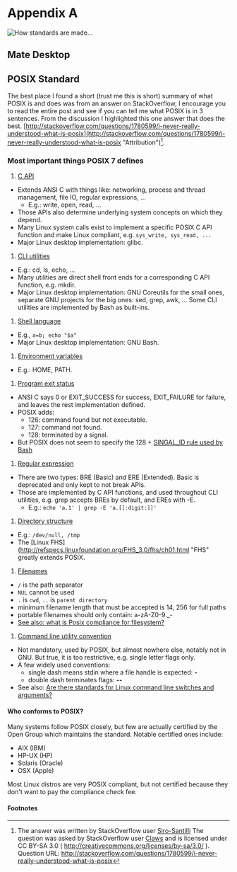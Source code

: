 # Appendix A

![*How standards are made...*](images/Chapter-Header/Appendix-A/standards.png "Git Commit")

## Mate Desktop



## POSIX Standard

The best place I found a short (trust me this is short) summary of what POSIX is and does was from an answer on StackOverflow, I encourage you to read the entire post and see if you can tell me what POSIX is in 3 sentences. From the discussion I highlighted this one answer that does the best. [http://stackoverflow.com/questions/1780599/i-never-really-understood-what-is-posix](http://stackoverflow.com/questions/1780599/i-never-really-understood-what-is-posix "Attribution")[^48].

### Most important things POSIX 7 defines

1) [C API](http://pubs.opengroup.org/onlinepubs/9699919799/functions/contents.html "C API")

* Extends ANSI C with things like: networking, process and thread management, file IO, regular expressions, ...
  * E.g.: write, open, read, ...
* Those APIs also determine underlying system concepts on which they depend.
* Many Linux system calls exist to implement a specific POSIX C API function and make Linux compliant, e.g. ```sys_write, sys_read, ...```
* Major Linux desktop implementation: glibc.

1) [CLI utilities](http://pubs.opengroup.org/onlinepubs/9699919799/utilities/contents.html "CLI utilities")

* E.g.: cd, ls, echo, ...
* Many utilities are direct shell front ends for a corresponding C API function, e.g. mkdir.
* Major Linux desktop implementation: GNU Coreutils for the small ones, separate GNU projects for the big ones: sed, grep, awk, ... Some CLI utilities are implemented by Bash as built-ins.

1) [Shell language](http://pubs.opengroup.org/onlinepubs/9699919799/utilities/V3_chap02.html#tag_18 "Shell language")

* E.g., ```a=b; echo "$a"```
* Major Linux desktop implementation: GNU Bash.

1) [Environment variables](http://pubs.opengroup.org/onlinepubs/9699919799/basedefs/V1_chap08.html#tag_08 "Environment Variables")

* E.g.: HOME, PATH.

1) [Program exit status](http://pubs.opengroup.org/onlinepubs/9699919799/utilities/V3_chap02.html#tag_18_08 "Program Exit Status")

* ANSI C says 0 or EXIT_SUCCESS for success, EXIT_FAILURE for failure, and leaves the rest implementation defined.
* POSIX adds:
  * 126: command found but not executable.
  * 127: command not found.
  * 128: terminated by a signal.
* But POSIX does not seem to specify the 128 + [SINGAL_ID rule used by Bash](http://unix.stackexchange.com/questions/99112/default-exit-code-when-process-is-terminated)

1) [Regular expression](http://pubs.opengroup.org/onlinepubs/9699919799/basedefs/V1_chap09.html#tag_09 "Regular Expressions")

* There are two types: BRE (Basic) and ERE (Extended). Basic is deprecated and only kept to not break APIs.
* Those are implemented by C API functions, and used throughout CLI utilities, e.g. grep accepts BREs by default, and EREs with -E.
  * E.g.: ```echo 'a.1' | grep -E 'a.[[:digit:]]'```

1) [Directory structure](http://pubs.opengroup.org/onlinepubs/9699919799/basedefs/V1_chap10.html#tag_10 "Directory Structure")

* E.g.: ```/dev/null, /tmp```
* The [Linux FHS](http://refspecs.linuxfoundation.org/FHS_3.0/fhs/ch01.html "FHS" greatly extends POSIX.

1) [Filenames](http://pubs.opengroup.org/onlinepubs/9699919799/basedefs/V1_chap03.html#tag_03_267 "Filenames")

* ```/``` is the path separator
* ```NUL``` cannot be used
* ```.``` is ```cwd```, ```..``` is  ```parent directory```
* minimum filename length that must be accepted is 14, 256 for full paths
* portable filenames should only contain: a-zA-Z0-9._-
* [See also: what is Posix compliance for filesystem?](http://stackoverflow.com/questions/18550253/what-is-posix-compliance-for-filesystem)

1) [Command line utility convention](http://pubs.opengroup.org/onlinepubs/9699919799/basedefs/V1_chap12.html "Utility Convention")

* Not mandatory, used by POSIX, but almost nowhere else, notably not in GNU. But true, it is too restrictive, e.g. single letter flags only.
* A few widely used conventions:
  * single dash means stdin where a file handle is expected: __-__
  * double dash terminates flags:  __--__
* See also: [Are there standards for Linux command line switches and arguments?](http://stackoverflow.com/questions/8957222/are-there-standards-for-linux-command-line-switches-and-arguments)

#### Who conforms to POSIX?

Many systems follow POSIX closely, but few are actually certified by the Open Group which maintains the standard. Notable certified ones include:

* AIX (IBM)
* HP-UX (HP)
* Solaris (Oracle)
* OSX (Apple)
  
Most Linux distros are very POSIX compliant, but not certified because they don't want to pay the compliance check fee.

#### Footnotes

[^48]: The answer was written by StackOverflow user [Siro-Santilli](http://stackoverflow.com/users/895245/ciro-santilli-%e5%85%ad%e5%9b%9b%e4%ba%8b%e4%bb%b6-%e6%b3%95%e8%bd%ae%e5%8a%9f-%e7%ba%b3%e7%b1%b3%e6%af%94%e4%ba%9a-%e5%a8%81%e8%a7%86)
    The question was asked by StackOverflow user [Claws](http://stackoverflow.com/users/193653/claws)
    and is licensed under CC BY-SA 3.0 ( http://creativecommons.org/licenses/by-sa/3.0/ ).
    Question URL: http://stackoverflow.com/questions/1780599/i-never-really-understood-what-is-posix
